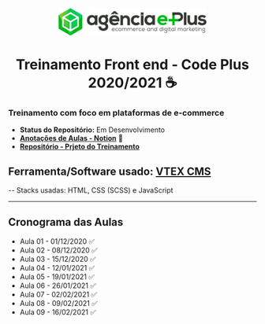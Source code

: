 <div align='center'>
  <img
    src="./assets/agencia-eplus-n-logo.png"
    alt="code_plus"
    width="300px"
  />
</div>

<h1 align="center">
    Treinamento Front end - Code Plus 2020/2021 ☕
</h1>

### Treinamento com foco em plataformas de e-commerce 

- **Status do Repositório:** Em Desenvolvimento
- **[Anotações de Aulas - Notion](https://www.notion.so/lucas0019/Notas-de-Aulas-ba8d1147876342ecbb4c122785df88fe)** 📕
- **[Repositório - Prjeto do Treinamento](https://github.com/Lucas0019/codeplus-base)**


## Ferramenta/Software usado: [VTEX CMS](https://help.vtex.com/pt/tutorial/o-que-e-o-cms--EmO8u2WBj2W4MUQCS8262)
-- Stacks usadas: HTML, CSS (SCSS) e JavaScript

---

## Cronograma das Aulas

- Aula 01 - 01/12/2020 ✅
- Aula 02 - 08/12/2020 ✅
- Aula 03 - 15/12/2020 ✅
- Aula 04 - 12/01/2021 ✅
- Aula 05 - 19/01/2021 ✅
- Aula 06 - 26/01/2021 ✅
- Aula 07 - 02/02/2021 ✅
- Aula 08 - 09/02/2021 ✅
- Aula 09 - 16/02/2021 ✅
